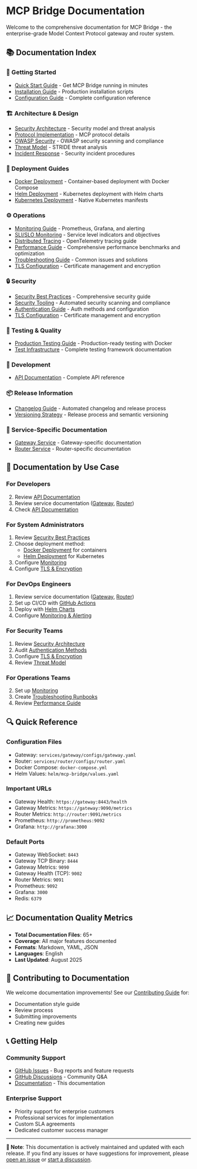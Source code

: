 # MCP Bridge Documentation

Welcome to the comprehensive documentation for MCP Bridge - the enterprise-grade Model Context Protocol gateway and router system.

## 📚 **Documentation Index**

### **🚀 Getting Started**
- [Quick Start Guide](../README.md#quick-start) - Get MCP Bridge running in minutes
- [Installation Guide](../scripts/install.sh) - Production installation scripts
- [Configuration Guide](configuration.md) - Complete configuration reference

### **🏗️ Architecture & Design**
<!-- TODO: Create architecture.md - System design and components documentation -->
- [Security Architecture](SECURITY.md) - Security model and threat analysis
- [Protocol Implementation](protocol.md) - MCP protocol details
- [OWASP Security](OWASP_SECURITY.md) - OWASP security scanning and compliance
- [Threat Model](THREAT_MODEL.md) - STRIDE threat analysis
- [Incident Response](SECURITY_INCIDENT_RESPONSE.md) - Security incident procedures

### **🚀 Deployment Guides**
- [Docker Deployment](deployment/docker.md) - Container-based deployment with Docker Compose
- [Helm Deployment](deployment/helm.md) - Kubernetes deployment with Helm charts
- [Kubernetes Deployment](../deployment/kubernetes/README.md) - Native Kubernetes manifests
<!-- TODO: Create this documentation
- [Installation Validation](../test/installation/validation-summary.md) - Automated installation testing
-->

### **⚙️ Operations**
- [Monitoring Guide](monitoring.md) - Prometheus, Grafana, and alerting
- [SLI/SLO Monitoring](SLI_SLO_MONITORING.md) - Service level indicators and objectives
- [Distributed Tracing](DISTRIBUTED_TRACING.md) - OpenTelemetry tracing guide
- [Performance Guide](performance.md) - Comprehensive performance benchmarks and optimization
- [Troubleshooting Guide](troubleshooting.md) - Common issues and solutions
- [TLS Configuration](tls.md) - Certificate management and encryption

### **🔒 Security**
- [Security Best Practices](SECURITY.md) - Comprehensive security guide
- [Security Tooling](security-tooling.md) - Automated security scanning and compliance
- [Authentication Guide](authentication.md) - Auth methods and configuration
- [TLS Configuration](tls.md) - Certificate management and encryption

### **🧪 Testing & Quality**
- [Production Testing Guide](../test/PRODUCTION_TESTING.md) - Production-ready testing with Docker
- [Test Infrastructure](../test/README.md) - Complete testing framework documentation
<!-- TODO: Create this documentation
- [Testing Strategy](../TESTING.md) - Comprehensive testing documentation
- [Code Quality Report](../CODE_QUALITY_IMPROVEMENTS_SUMMARY.md) - Quality metrics and improvements
- [Production Readiness](../docs/PRODUCTION_READINESS.md) - Production deployment checklist
- [Final Audit](../FINAL_AUDIT.md) - Complete production readiness assessment
-->

### **🔧 Development**
<!-- TODO: Create this documentation
- [Contributing Guide](../CONTRIBUTING.md) - How to contribute to the project
- [Code of Conduct](../CODE_OF_CONDUCT.md) - Community guidelines
-->
- [API Documentation](api.md) - Complete API reference

### **📦 Release Information**
<!-- TODO: Create this documentation
- [Changelog](../CHANGELOG.md) - Version history and release notes
-->
- [Changelog Guide](changelog-guide.md) - Automated changelog and release process
- [Versioning Strategy](../docs/VERSIONING_STRATEGY.md) - Release process and semantic versioning
<!-- TODO: Create this documentation
- [Enterprise Release Plan](../ENTERPRISE_RELEASE_PLAN.md) - Enterprise readiness roadmap
-->

### **🎯 Service-Specific Documentation**
- [Gateway Service](../services/gateway/README.md) - Gateway-specific documentation
- [Router Service](../services/router/README.md) - Router-specific documentation

## 📖 **Documentation by Use Case**

### **For Developers**
<!-- TODO: Create this documentation
1. Start with [Contributing Guide](../CONTRIBUTING.md)
-->
2. Review [API Documentation](api.md)
3. Review service documentation ([Gateway](../services/gateway/README.md), [Router](../services/router/README.md))
4. Check [API Documentation](api.md)

### **For System Administrators**
1. Review [Security Best Practices](SECURITY.md)
2. Choose deployment method:
   - [Docker Deployment](deployment/docker.md) for containers
   - [Helm Deployment](deployment/helm.md) for Kubernetes
3. Configure [Monitoring](monitoring.md)
4. Configure [TLS & Encryption](tls.md)

### **For DevOps Engineers**
1. Review service documentation ([Gateway](../services/gateway/README.md), [Router](../services/router/README.md))
2. Set up CI/CD with [GitHub Actions](../.github/workflows/)
3. Deploy with [Helm Charts](../deployment/helm/mcp-bridge/)
4. Configure [Monitoring & Alerting](monitoring.md)

### **For Security Teams**
1. Review [Security Architecture](SECURITY.md)
2. Audit [Authentication Methods](authentication.md)
3. Configure [TLS & Encryption](tls.md)
4. Review [Threat Model](THREAT_MODEL.md)

### **For Operations Teams**
<!-- TODO: Create this documentation
1. Review [Production Readiness](../docs/PRODUCTION_READINESS.md)
-->
2. Set up [Monitoring](monitoring.md)
3. Create [Troubleshooting Runbooks](troubleshooting.md)
4. Review [Performance Guide](performance.md)

## 🔍 **Quick Reference**

### **Configuration Files**
- Gateway: `services/gateway/configs/gateway.yaml`
- Router: `services/router/configs/router.yaml`
- Docker Compose: `docker-compose.yml`
- Helm Values: `helm/mcp-bridge/values.yaml`

### **Important URLs**
- Gateway Health: `https://gateway:8443/health`
- Gateway Metrics: `https://gateway:9090/metrics`
- Router Metrics: `http://router:9091/metrics`
- Prometheus: `http://prometheus:9092`
- Grafana: `http://grafana:3000`

### **Default Ports**
- Gateway WebSocket: `8443`
- Gateway TCP Binary: `8444`
- Gateway Metrics: `9090`
- Gateway Health (TCP): `9002`
- Router Metrics: `9091`
- Prometheus: `9092`
- Grafana: `3000`
- Redis: `6379`

## 📈 **Documentation Quality Metrics**

- **Total Documentation Files**: 65+
- **Coverage**: All major features documented
- **Formats**: Markdown, YAML, JSON
- **Languages**: English
- **Last Updated**: August 2025

## 🤝 **Contributing to Documentation**

We welcome documentation improvements! See our [Contributing Guide](../CONTRIBUTING.md) for:

- Documentation style guide
- Review process
- Submitting improvements
- Creating new guides

## 📞 **Getting Help**

### **Community Support**
- [GitHub Issues](https://github.com/actual-software/mcp-bridge/issues) - Bug reports and feature requests
- [GitHub Discussions](https://github.com/actual-software/mcp-bridge/discussions) - Community Q&A
- [Documentation](https://github.com/actual-software/mcp-bridge/tree/main/docs) - This documentation

### **Enterprise Support**
- Priority support for enterprise customers
- Professional services for implementation
- Custom SLA agreements
- Dedicated customer success manager

---

**📝 Note**: This documentation is actively maintained and updated with each release. If you find any issues or have suggestions for improvement, please [open an issue](https://github.com/actual-software/mcp-bridge/issues) or [start a discussion](https://github.com/actual-software/mcp-bridge/discussions).